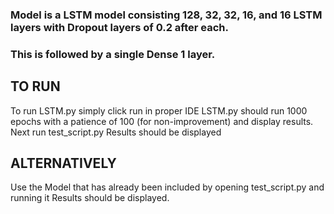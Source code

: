 ### Model is a LSTM model consisting 128, 32, 32, 16, and 16 LSTM layers with Dropout layers of 0.2 after each.
### This is followed by a single Dense 1 layer.

## **TO RUN**
To run LSTM.py simply click run in proper IDE
LSTM.py should run 1000 epochs with a patience of 100 (for non-improvement) and display results.
Next run test_script.py
Results should be displayed

## **ALTERNATIVELY**

Use the Model that has already been included by opening test_script.py and running it
Results should be displayed.



